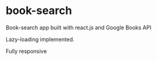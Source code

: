 # book-search

Book-search app built with react.js and Google Books API

Lazy-loading implemented.

Fully responsive
